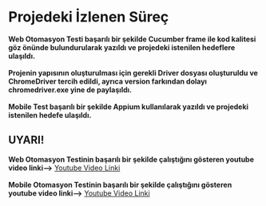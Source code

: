 # Projedeki İzlenen Süreç
**Web Otomasyon Testi başarılı bir şekilde Cucumber frame ile kod kalitesi göz önünde bulundurularak yazıldı ve projedeki istenilen hedeflere ulaşıldı.** <br/><br/>
**Projenin yapısının oluşturulması için gerekli Driver dosyası oluşturuldu ve ChromeDriver tercih edildi, ayrıca version farkından dolayı chromedriver.exe yine de paylaşıldı.** <br/><br/>
**Mobile Test başarılı bir şekilde Appium kullanılarak yazıldı ve projedeki istenilen hedefe ulaşıldı.**

## UYARI!
**Web Otomasyon Testinin başarılı bir şekilde çalıştığını gösteren youtube video linki-->** [Youtube Video Linki](https://youtu.be/3Uq4X4t4LSo)  <br/><br/>
**Mobile Otomasyon Testinin başarılı bir şekilde çalıştığını gösteren youtube video linki-->** [Youtube Video Linki](https://youtu.be/M_hoWAXdw-4)  <br/><br/>
